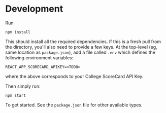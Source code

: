 # Development
Run
```
npm install
```

This should install all the required dependencies. If this is a fresh pull from the directory, you'll also need to provide a few keys. At the top-level (eg, same location as `package.json`), add a file called `.env` which defines the following environment variables:

```
REACT_APP_SCORECARD_APIKEY=<TODO>
```
where the above corresponds to your College ScoreCard API Key.

Then simply run:

```
npm start
```

To get started. See the `package.json` file for other available types.